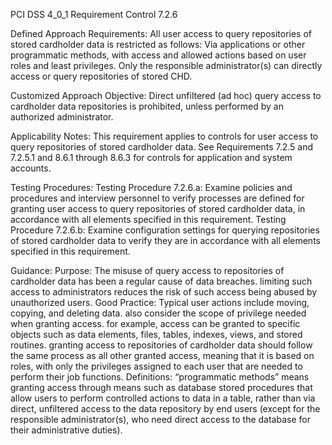 PCI DSS 4_0_1 Requirement Control 7.2.6

Defined Approach Requirements:
All user access to query repositories of stored cardholder data is restricted as follows: Via applications or other programmatic methods, with access and allowed actions based on user roles and least privileges. Only the responsible administrator(s) can directly access or query repositories of stored CHD.

Customized Approach Objective:
Direct unfiltered (ad hoc) query access to cardholder data repositories is prohibited, unless performed by an authorized administrator.

Applicability Notes:
This requirement applies to controls for user access to query repositories of stored cardholder data. See Requirements 7.2.5 and 7.2.5.1 and 8.6.1 through 8.6.3 for controls for application and system accounts.

Testing Procedures:
Testing Procedure 7.2.6.a: Examine policies and procedures and interview personnel to verify processes are defined for granting user access to query repositories of stored cardholder data, in accordance with all elements specified in this requirement.
Testing Procedure 7.2.6.b: Examine configuration settings for querying repositories of stored cardholder data to verify they are in accordance with all elements specified in this requirement.

Guidance:
Purpose: The misuse of query access to repositories of cardholder data has been a regular cause of data breaches. limiting such access to administrators reduces the risk of such access being abused by unauthorized users. Good Practice: Typical user actions include moving, copying, and deleting data. also consider the scope of privilege needed when granting access. for example, access can be granted to specific objects such as data elements, files, tables, indexes, views, and stored routines. granting access to repositories of cardholder data should follow the same process as all other granted access, meaning that it is based on roles, with only the privileges assigned to each user that are needed to perform their job functions. Definitions: “programmatic methods” means granting access through means such as database stored procedures that allow users to perform controlled actions to data in a table, rather than via direct, unfiltered access to the data repository by end users (except for the responsible administrator(s), who need direct access to the database for their administrative duties).